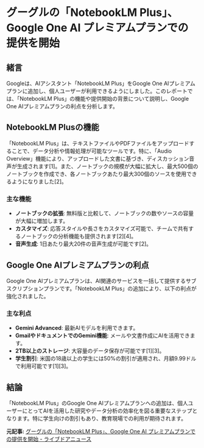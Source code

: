 # グーグルの「NotebookLM Plus」、Google One AI プレミアムプランでの提供を開始

## 緒言

Googleは、AIアシスタント「NotebookLM Plus」をGoogle One AIプレミアムプランに追加し、個人ユーザーが利用できるようにしました。このレポートでは、「NotebookLM Plus」の機能や提供開始の背景について説明し、Google One AIプレミアムプランの利点を分析します。

## NotebookLM Plusの機能

「NotebookLM Plus」は、テキストファイルやPDFファイルをアップロードすることで、データ分析や情報処理が可能なツールです。特に、「Audio Overview」機能により、アップロードした文書に基づき、ディスカッション音声が生成されます[1]。また、ノートブックの規模が大幅に拡大し、最大500個のノートブックを作成でき、各ノートブックあたり最大300個のソースを使用できるようになりました[2]。

### 主な機能

- **ノートブックの拡張**: 無料版と比較して、ノートブックの数やソースの容量が大幅に増加します。
- **カスタマイズ**: 応答スタイルや長さをカスタマイズ可能で、チームで共有するノートブックの分析機能も提供されます[2][4]。
- **音声生成**: 1日あたり最大20件の音声生成が可能です[2]。

## Google One AIプレミアムプランの利点

Google One AIプレミアムプランは、AI関連のサービスを一括して提供するサブスクリプションプランです。「NotebookLM Plus」の追加により、以下の利点が強化されました。

### 主な利点

- **Gemini Advanced**: 最新AIモデルを利用できます。
- **GmailやドキュメントでのGemini機能**: メールや文書作成にAIを活用できます。
- **2TB以上のストレージ**: 大容量のデータ保存が可能です[1][3]。
- **学生割引**: 米国の18歳以上の学生には50%の割引が適用され、月額9.99ドルで利用可能です[1][3]。

## 結論

「NotebookLM Plus」のGoogle One AIプレミアムプランへの追加は、個人ユーザーにとってAIを活用した研究やデータ分析の効率化を図る重要なステップとなります。特に学生向けの割引もあり、教育現場での利用が期待されます。

**元記事:** [グーグルの「NotebookLM Plus」、Google One AI プレミアムプランでの提供を開始 - ライブドアニュース](https://news.livedoor.com/lite/article_detail/28136328/)